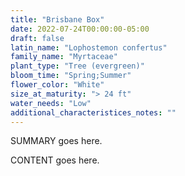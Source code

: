 ```yaml
---
title: "Brisbane Box"
date: 2022-07-24T00:00:00-05:00
draft: false
latin_name: "Lophostemon confertus"
family_name: "Myrtaceae"
plant_type: "Tree (evergreen)"
bloom_time: "Spring;Summer"
flower_color: "White"
size_at_maturity: "> 24 ft"
water_needs: "Low"
additional_characteristices_notes: ""
---
```


SUMMARY goes here.

<!--more-->

CONTENT goes here.
